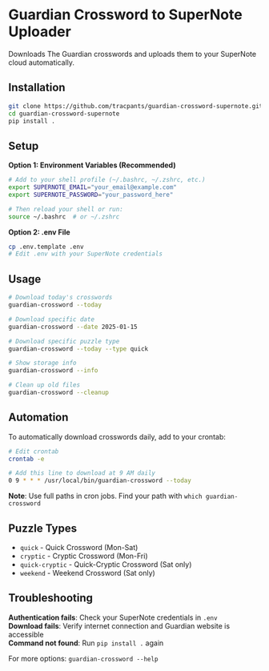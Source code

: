 # Guardian Crossword to SuperNote Uploader

Downloads The Guardian crosswords and uploads them to your SuperNote cloud automatically.

## Installation

```bash
git clone https://github.com/tracpants/guardian-crossword-supernote.git
cd guardian-crossword-supernote
pip install .
```

## Setup

**Option 1: Environment Variables (Recommended)**
```bash
# Add to your shell profile (~/.bashrc, ~/.zshrc, etc.)
export SUPERNOTE_EMAIL="your_email@example.com"
export SUPERNOTE_PASSWORD="your_password_here"

# Then reload your shell or run:
source ~/.bashrc  # or ~/.zshrc
```

**Option 2: .env File**
```bash
cp .env.template .env
# Edit .env with your SuperNote credentials
```

## Usage

```bash
# Download today's crosswords
guardian-crossword --today

# Download specific date
guardian-crossword --date 2025-01-15

# Download specific puzzle type
guardian-crossword --today --type quick

# Show storage info
guardian-crossword --info

# Clean up old files
guardian-crossword --cleanup
```

## Automation

To automatically download crosswords daily, add to your crontab:

```bash
# Edit crontab
crontab -e

# Add this line to download at 9 AM daily
0 9 * * * /usr/local/bin/guardian-crossword --today
```

**Note**: Use full paths in cron jobs. Find your path with `which guardian-crossword`

## Puzzle Types

- `quick` - Quick Crossword (Mon-Sat)
- `cryptic` - Cryptic Crossword (Mon-Fri)  
- `quick-cryptic` - Quick-Cryptic Crossword (Sat only)
- `weekend` - Weekend Crossword (Sat only)

## Troubleshooting

**Authentication fails**: Check your SuperNote credentials in `.env`  
**Download fails**: Verify internet connection and Guardian website is accessible  
**Command not found**: Run `pip install .` again

For more options: `guardian-crossword --help`